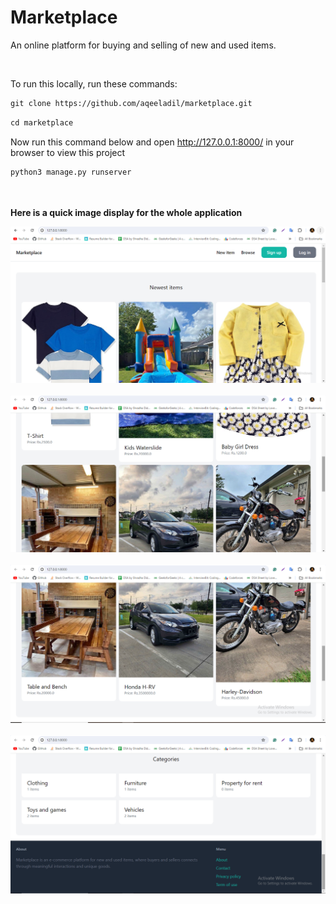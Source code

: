 # Marketplace
An online platform for buying and selling of new and used items.

<br>

To run this locally, run these commands:
```html
git clone https://github.com/aqeeladil/marketplace.git
```

```html
cd marketplace
```
<be>

Now run this command below and open http://127.0.0.1:8000/ in your browser to view this project

```html
python3 manage.py runserver
```
<br><br>
**Here is a quick image display for the whole application**

![screen](screen1.png)
<br><br>
![screen](screen2.png)
<br><br>
![screen](screen3.png)
<br><br>
![screen](screen4.png)




        